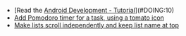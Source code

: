 - [Read the [Android Development - Tutorial](http://www.vogella.com/tutorials/Android/article.html)](#DOING:10)
- [Add Pomodoro timer for a task, using a tomato icon](#DOING:20)
- [Make lists scroll independently and keep list name at top](#DOING:0)